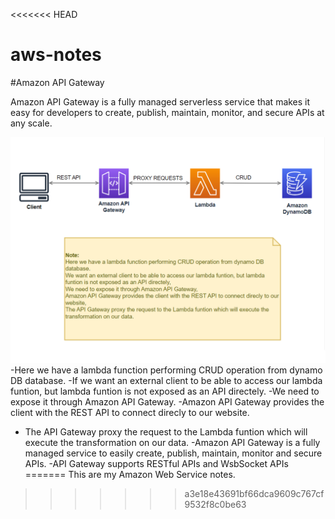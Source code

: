 <<<<<<< HEAD
# aws-notes

#Amazon API Gateway

Amazon API Gateway is a fully managed serverless service that makes it easy for developers to create, publish, maintain, monitor, and secure APIs at any scale.

![Amazon API Gateway](<Amazon API Gateway.png>)
-Here we have a lambda function performing CRUD operation from dynamo DB database.
-If we want an external client to be able to access our lambda funtion, but lambda funtion is not exposed as an API directely.
-We need to expose it through Amazon API Gateway.
-Amazon API Gateway provides the client with the REST API to connect direcly to our website.

- The API Gateway proxy the request to the Lambda funtion which will execute the transformation on our data.
  -Amazon API Gateway is a fully managed service to easily create, publish, maintain, monitor and secure APIs.
  -API Gateway supports RESTful APIs and WsbSocket APIs
=======
This are my Amazon Web Service notes.
>>>>>>> a3e18e43691bf66dca9609c767cf9532f8c0be63
